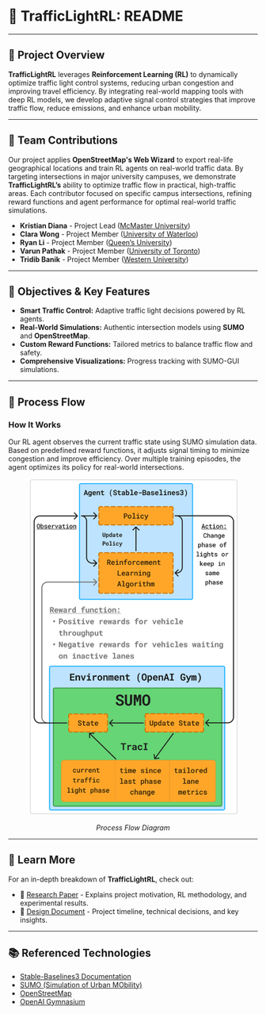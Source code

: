 # 🚦 TrafficLightRL: README

---

## 🌟 Project Overview

**TrafficLightRL** leverages **Reinforcement Learning (RL)** to dynamically optimize traffic light control systems, reducing urban congestion and improving travel efficiency. By integrating real-world mapping tools with deep RL models, we develop adaptive signal control strategies that improve traffic flow, reduce emissions, and enhance urban mobility.

---

## 👥 Team Contributions

Our project applies **OpenStreetMap's Web Wizard** to export real-life geographical locations and train RL agents on real-world traffic data. By targeting intersections in major university campuses, we demonstrate **TrafficLightRL’s** ability to optimize traffic flow in practical, high-traffic areas. Each contributor focused on specific campus intersections, refining reward functions and agent performance for optimal real-world traffic simulations.

- **Kristian Diana** - Project Lead ([McMaster University](McMaster/))  
- **Clara Wong** - Project Member ([University of Waterloo](Waterloo/))  
- **Ryan Li** - Project Member ([Queen’s University](Queens/))  
- **Varun Pathak** - Project Member ([University of Toronto](UofT/))  
- **Tridib Banik** - Project Member ([Western University](Western/))  



---

## 🎯 Objectives & Key Features

- **Smart Traffic Control:** Adaptive traffic light decisions powered by RL agents.
- **Real-World Simulations:** Authentic intersection models using **SUMO** and **OpenStreetMap**.
- **Custom Reward Functions:** Tailored metrics to balance traffic flow and safety.
- **Comprehensive Visualizations:** Progress tracking with SUMO-GUI simulations.

---

## 🔄 Process Flow

### How It Works  
Our RL agent observes the current traffic state using SUMO simulation data. Based on predefined reward functions, it adjusts signal timing to minimize congestion and improve efficiency. Over multiple training episodes, the agent optimizes its policy for real-world intersections.

<p align="center">
  <img src="./Documentation/process-flow-white-bg.png" alt="Process Flow Diagram" width="425px">
</p>
<p align="center"><em>Process Flow Diagram</em></p>

---

## 📄 Learn More

For an in-depth breakdown of **TrafficLightRL**, check out:  

- 📄 [Research Paper](./Documentation/TrafficLightRL_Research_Paper_2025.pdf) - Explains project motivation, RL methodology, and experimental results.  
- 📑 [Design Document](https://docs.google.com/document/d/your-public-doc-link) - Project timeline, technical decisions, and key insights.  

---

## 📚 Referenced Technologies

- [Stable-Baselines3 Documentation](https://stable-baselines3.readthedocs.io/en/master/)
- [SUMO (Simulation of Urban MObility)](https://www.eclipse.org/sumo/)
- [OpenStreetMap](https://www.openstreetmap.org/)
- [OpenAI Gymnasium](https://gymnasium.farama.org/)
